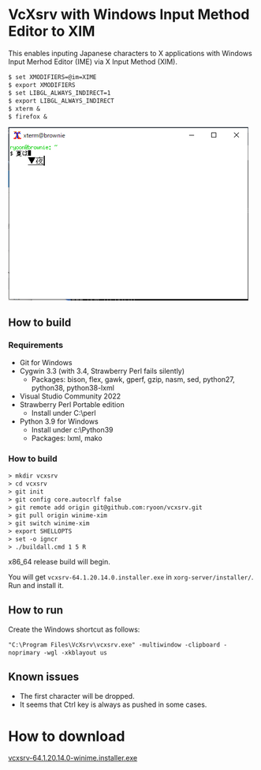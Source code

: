 # VcXsrv with Windows Input Method Editor to XIM

This enables inputing Japanese characters to X applications
with Windows Input Merhod Editor (IME) via X Input Method (XIM).

```
$ set XMODIFIERS=@im=XIME
$ export XMODIFIERS
$ set LIBGL_ALWAYS_INDIRECT=1
$ export LIBGL_ALWAYS_INDIRECT
$ xterm &
$ firefox &
```

![xterm with CorvusSKK](xterm-winime-xim-screenshot.png)

## How to build

### Requirements

* Git for Windows
* Cygwin 3.3 (with 3.4, Strawberry Perl fails silently)
  * Packages: bison, flex, gawk, gperf, gzip, nasm, sed, python27, python38, python38-lxml
* Visual Studio Community 2022
* Strawberry Perl Portable edition
  * Install under C:\perl
* Python 3.9 for Windows
  * Install under c:\Python39
  * Packages: lxml, mako

### How to build
```
> mkdir vcxsrv
> cd vcxsrv
> git init
> git config core.autocrlf false
> git remote add origin git@github.com:ryoon/vcxsrv.git
> git pull origin winime-xim
> git switch winime-xim
> export SHELLOPTS
> set -o igncr
> ./buildall.cmd 1 5 R
```

x86_64 release build will begin.

You will get `vcxsrv-64.1.20.14.0.installer.exe`
in `xorg-server/installer/`.
Run and install it.

## How to run

Create the Windows shortcut as follows:
```
"C:\Program Files\VcXsrv\vcxsrv.exe" -multiwindow -clipboard -noprimary -wgl -xkblayout us
```

## Known issues
* The first character will be dropped.
* It seems that Ctrl key is always as pushed in some cases.


# How to download
[vcxsrv-64.1.20.14.0-winime.installer.exe](https://www.ryoon.net/~ryoon/vcxsrv-winime/vcxsrv-64.1.20.14.0-winime.installer.exe)
